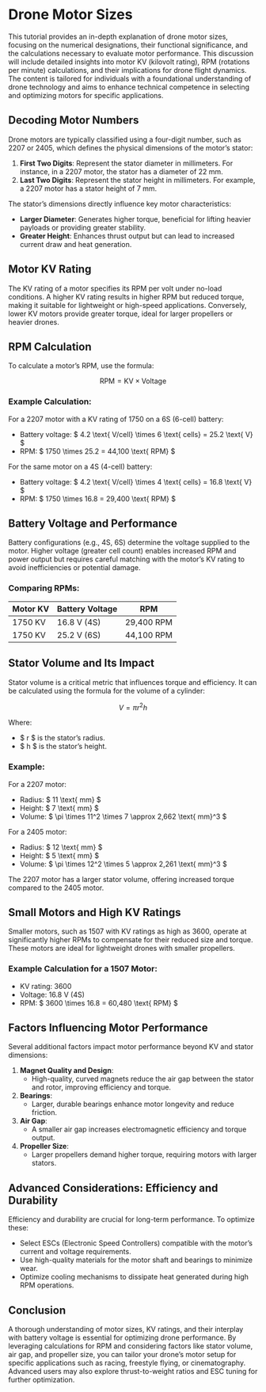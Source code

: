 # Drone Motor Sizes

This tutorial provides an in-depth explanation of drone motor sizes, focusing on the numerical designations, their functional significance, and the calculations necessary to evaluate motor performance. This discussion will include detailed insights into motor KV (kilovolt rating), RPM (rotations per minute) calculations, and their implications for drone flight dynamics. The content is tailored for individuals with a foundational understanding of drone technology and aims to enhance technical competence in selecting and optimizing motors for specific applications.

## Decoding Motor Numbers
Drone motors are typically classified using a four-digit number, such as 2207 or 2405, which defines the physical dimensions of the motor’s stator:

1. **First Two Digits**: Represent the stator diameter in millimeters. For instance, in a 2207 motor, the stator has a diameter of 22 mm.
2. **Last Two Digits**: Represent the stator height in millimeters. For example, a 2207 motor has a stator height of 7 mm.

The stator’s dimensions directly influence key motor characteristics:
- **Larger Diameter**: Generates higher torque, beneficial for lifting heavier payloads or providing greater stability.
- **Greater Height**: Enhances thrust output but can lead to increased current draw and heat generation.

## Motor KV Rating
The KV rating of a motor specifies its RPM per volt under no-load conditions. A higher KV rating results in higher RPM but reduced torque, making it suitable for lightweight or high-speed applications. Conversely, lower KV motors provide greater torque, ideal for larger propellers or heavier drones.

## RPM Calculation
To calculate a motor’s RPM, use the formula:

$$ \text{RPM} = \text{KV} \times \text{Voltage} $$

### Example Calculation:
For a 2207 motor with a KV rating of 1750 on a 6S (6-cell) battery:
- Battery voltage: $ 4.2 \text{ V/cell} \times 6 \text{ cells} = 25.2 \text{ V} $
- RPM: $ 1750 \times 25.2 = 44,100 \text{ RPM} $

For the same motor on a 4S (4-cell) battery:
- Battery voltage: $ 4.2 \text{ V/cell} \times 4 \text{ cells} = 16.8 \text{ V} $
- RPM: $ 1750 \times 16.8 = 29,400 \text{ RPM} $

## Battery Voltage and Performance
Battery configurations (e.g., 4S, 6S) determine the voltage supplied to the motor. Higher voltage (greater cell count) enables increased RPM and power output but requires careful matching with the motor’s KV rating to avoid inefficiencies or potential damage.

### Comparing RPMs:
| Motor KV | Battery Voltage | RPM        |
|----------|-----------------|------------|
| 1750 KV  | 16.8 V (4S)    | 29,400 RPM |
| 1750 KV  | 25.2 V (6S)    | 44,100 RPM |

## Stator Volume and Its Impact
Stator volume is a critical metric that influences torque and efficiency. It can be calculated using the formula for the volume of a cylinder:

$$ V = \pi r^2 h $$

Where:
- $ r $ is the stator’s radius.
- $ h $ is the stator’s height.

### Example:
For a 2207 motor:
- Radius: $ 11 \text{ mm} $
- Height: $ 7 \text{ mm} $
- Volume: $ \pi \times 11^2 \times 7 \approx 2,662 \text{ mm}^3 $

For a 2405 motor:
- Radius: $ 12 \text{ mm} $
- Height: $ 5 \text{ mm} $
- Volume: $ \pi \times 12^2 \times 5 \approx 2,261 \text{ mm}^3 $

The 2207 motor has a larger stator volume, offering increased torque compared to the 2405 motor.

## Small Motors and High KV Ratings
Smaller motors, such as 1507 with KV ratings as high as 3600, operate at significantly higher RPMs to compensate for their reduced size and torque. These motors are ideal for lightweight drones with smaller propellers.

### Example Calculation for a 1507 Motor:
- KV rating: 3600
- Voltage: 16.8 V (4S)
- RPM: $ 3600 \times 16.8 = 60,480 \text{ RPM} $

## Factors Influencing Motor Performance
Several additional factors impact motor performance beyond KV and stator dimensions:

1. **Magnet Quality and Design**:
   - High-quality, curved magnets reduce the air gap between the stator and rotor, improving efficiency and torque.
2. **Bearings**:
   - Larger, durable bearings enhance motor longevity and reduce friction.
3. **Air Gap**:
   - A smaller air gap increases electromagnetic efficiency and torque output.
4. **Propeller Size**:
   - Larger propellers demand higher torque, requiring motors with larger stators.

## Advanced Considerations: Efficiency and Durability
Efficiency and durability are crucial for long-term performance. To optimize these:
- Select ESCs (Electronic Speed Controllers) compatible with the motor’s current and voltage requirements.
- Use high-quality materials for the motor shaft and bearings to minimize wear.
- Optimize cooling mechanisms to dissipate heat generated during high RPM operations.

## Conclusion
A thorough understanding of motor sizes, KV ratings, and their interplay with battery voltage is essential for optimizing drone performance. By leveraging calculations for RPM and considering factors like stator volume, air gap, and propeller size, you can tailor your drone’s motor setup for specific applications such as racing, freestyle flying, or cinematography. Advanced users may also explore thrust-to-weight ratios and ESC tuning for further optimization.

